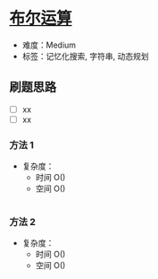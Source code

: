 # [布尔运算](https://leetcode-cn.com/problems/boolean-evaluation-lcci/)

- 难度：Medium
- 标签：记忆化搜索, 字符串, 动态规划

## 刷题思路

- [ ] xx
- [ ] xx

### 方法 1

- 复杂度：
    - 时间 O()
    - 空间 O()

``` js

```

### 方法 2

- 复杂度：
    - 时间 O()
    - 空间 O()

``` js

```
